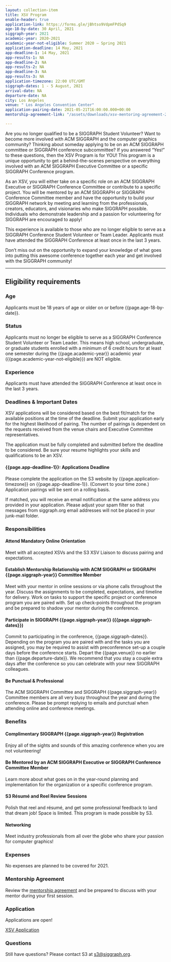 ```yaml
---
layout: collection-item
title: XSV Program
enable-header: true
application-link: https://forms.gle/jBhtso9VdpmFPdSq9
age-18-by-date: 30 April, 2021
siggraph-year: 2021
academic-year: 2020-2021
academic-year-not-eligible: Summer 2020 – Spring 2021
application-deadline: 14 May, 2021
app-deadline-1: 14 May, 2021
app-results-1: NA
app-deadline-2: NA
app-results-2: NA
app-deadline-3: NA
app-results-3: NA
application-timezone: 22:00 UTC/GMT
siggraph-dates: 1 - 5 August, 2021
arrival-date: NA
departure-date: NA
city: Los Angeles
venue: " Los Angeles Convention Center"
application-pairing-date: 2021-05-21T16:00:00.000+00:00
mentorship-agreement-link: "/assets/downloads/xsv-mentoring-agreement-2019.docx"

---
```

Are you no longer qualified to be a SIGGRAPH Student Volunteer? Want to become more involved with ACM SIGGRAPH and the computer graphics community? Thinking about someday applying to be on an ACM SIGGRAPH committee or SIGGRAPH conference subcommittee? If you answered “Yes!” to these questions, then the XSV Program is for YOU! This program is a unique opportunity to get a behind-the-scenes perspective on everything involved with an ACM SIGGRAPH Executive Committee or a specific SIGGRAPH Conference program.

As an XSV, you will either take on a specific role on an ACM SIGGRAPH Executive or SIGGRAPH Conference Committee or contribute to a specific project. You will be mentored by an ACM SIGGRAPH or SIGGRAPH Conference Committee member and have the opportunity to build your SIGGRAPH network by meeting and learning from the professionals, creators, educators, and visionaries who make SIGGRAPH possible. Individuals who demonstrate leadership and a passion for volunteering for SIGGRAPH are encouraged to apply!

This experience is available to those who are no longer eligible to serve as a SIGGRAPH Conference Student Volunteer or Team Leader. Applicants must have attended the SIGGRAPH Conference at least once in the last 3 years.

Don’t miss out on the opportunity to expand your knowledge of what goes into putting this awesome conference together each year and get involved with the SIGGRAPH community!
<hr>

## Eligibility requirements

### Age

Applicants must be 18 years of age or older on or before {{page.age-18-by-date}}.

### Status

Applicants must no longer be eligible to serve as a SIGGRAPH Conference Student Volunteer or Team Leader. This means high school, undergraduate, or graduate students enrolled with a minimum of 6 credit hours for at least one semester during the {{page.academic-year}} academic year ({{page.academic-year-not-eligible}}) are NOT eligible.

### Experience

Applicants must have attended the SIGGRAPH Conference at least once in the last 3 years.

### Deadlines & Important Dates

XSV applications will be considered based on the best fit/match for the available positions at the time of the deadline. Submit your application early for the highest likelihood of pairing. The number of pairings is dependent on the requests received from the venue chairs and Executive Committee representatives.

The application must be fully completed and submitted before the deadline to be considered. Be sure your resume highlights your skills and qualifications to be an XSV.

#### {{page.app-deadline-1}}: Applications Deadline

Please complete the application on the S3 website by {{page.application-timezone}} on {{page.app-deadline-1}}. (Convert to your time zone.) Application pairings will be sent on a rolling basis.

If matched, you will receive an email notification at the same address you provided in your application. Please adjust your spam filter so that messages from siggraph.org email addresses will not be placed in your junk-mail folder.

### Responsibilities

#### Attend Mandatory Online Orientation

Meet with all accepted XSVs and the S3 XSV Liaison to discuss pairing and expectations.

#### Establish Mentorship Relationship with ACM SIGGRAPH or SIGGRAPH {{page.siggraph-year}} Committee Member

Meet with your mentor in online sessions or via phone calls throughout the year. Discuss the assignments to be completed, expectations, and timeline for delivery. Work on tasks to support the specific project or conference program you are paired with. Set up check-points throughout the program and be prepared to shadow your mentor during the conference.

#### Participate in SIGGRAPH {{page.siggraph-year}} ({{page.siggraph-dates}})

Commit to participating in the conference, {{page.siggraph-dates}}. Depending on the program you are paired with and the tasks you are assigned, you may be required to assist with preconference set-up a couple days before the conference starts. Depart the {{page.venue}} no earlier than {{page.departure-date}}. We recommend that you stay a couple extra days after the conference so you can celebrate with your new SIGGRAPH colleagues.

#### Be Punctual & Professional

The ACM SIGGRAPH Committee and SIGGRAPH {{page.siggraph-year}} Committee members are all very busy throughout the year and during the conference. Please be prompt replying to emails and punctual when attending online and conference meetings.

### Benefits

#### Complimentary SIGGRAPH {{page.siggraph-year}} Registration

Enjoy all of the sights and sounds of this amazing conference when you are not volunteering!

#### Be Mentored by an ACM SIGGRAPH Executive or SIGGRAPH Conference Committee Member

Learn more about what goes on in the year-round planning and implementation for the organization or a specific conference program.

#### S3 Résumé and Reel Review Sessions

Polish that reel and résumé, and get some professional feedback to land that dream job! Space is limited. This program is made possible by S3.

#### Networking

Meet industry professionals from all over the globe who share your passion for computer graphics!

### Expenses

No expenses are planned to be covered for 2021.

### Mentorship Agreement

Review the [mentorship agreement]({{site.baseurl}}{{page.mentorship-agreement-link}}) and be prepared to discuss with your mentor during your first session.

### Application

Applications are open!

<a class="button expand" href="{{page.application-link}}">XSV Application</a>

### Questions

Still have questions? Please contact S3 at s3@siggraph.org.